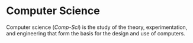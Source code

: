 # Computer Science

Computer science (<dfn>Comp-Sci</dfn>) is the study of the theory, experimentation, and engineering that form the basis for the design and use of computers.
